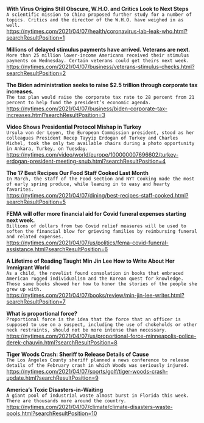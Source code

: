 **With Virus Origins Still Obscure, W.H.O. and Critics Look to Next Steps**\
`A scientific mission to China proposed further study for a number of topics. Critics and the director of the W.H.O. have weighed in as well.`\
https://nytimes.com/2021/04/07/health/coronavirus-lab-leak-who.html?searchResultPosition=1

**Millions of delayed stimulus payments have arrived. Veterans are next.**\
`More than 25 million lower-income Americans received their stimulus payments on Wednesday. Certain veterans could get theirs next week.`\
https://nytimes.com/2021/04/07/business/veterans-stimulus-checks.html?searchResultPosition=2

**The Biden administration seeks to raise $2.5 trillion through corporate tax increases.**\
`The tax plan would raise the corporate tax rate to 28 percent from 21 percent to help fund the president’s economic agenda.`\
https://nytimes.com/2021/04/07/business/biden-corporate-tax-increases.html?searchResultPosition=3

**Video Shows Presidential Protocol Mishap in Turkey**\
`Ursula von der Leyen, the European Commission president, stood as her colleagues President Recep Tayyip Erdogan of Turkey and Charles Michel, took the only two available chairs during a photo opportunity in Ankara, Turkey, on Tuesday.`\
https://nytimes.com/video/world/europe/100000007696602/turkey-erdogan-president-meeting-snub.html?searchResultPosition=4

**The 17 Best Recipes Our Food Staff Cooked Last Month**\
`In March, the staff of the Food section and NYT Cooking made the most of early spring produce, while leaning in to easy and hearty favorites.`\
https://nytimes.com/2021/04/07/dining/best-recipes-staff-cooked.html?searchResultPosition=5

**FEMA will offer more financial aid for Covid funeral expenses starting next week.**\
`Billions of dollars from two Covid relief measures will be used to soften the financial blow for grieving families by reimbursing funeral and related expenses.`\
https://nytimes.com/2021/04/07/us/politics/fema-covid-funeral-assistance.html?searchResultPosition=6

**A Lifetime of Reading Taught Min Jin Lee How to Write About Her Immigrant World**\
`As a child, the novelist found consolation in books that embraced American rugged individualism and the Korean quest for knowledge. Those same books showed her how to honor the stories of the people she grew up with.`\
https://nytimes.com/2021/04/07/books/review/min-jin-lee-writer.html?searchResultPosition=7

**What is proportional force?**\
`Proportional force is the idea that the force that an officer is supposed to use on a suspect, including the use of chokeholds or other neck restraints, should not be more intense than necessary.`\
https://nytimes.com/2021/04/07/us/proportional-force-minneapolis-police-derek-chauvin.html?searchResultPosition=8

**Tiger Woods Crash: Sheriff to Release Details of Cause**\
`The Los Angeles County sheriff planned a news conference to release details of the February crash in which Woods was seriously injured.`\
https://nytimes.com/2021/04/07/sports/golf/tiger-woods-crash-update.html?searchResultPosition=9

**America’s Toxic Disasters-in-Waiting**\
`A giant pool of industrial waste almost burst in Florida this week. There are thousands more around the country.`\
https://nytimes.com/2021/04/07/climate/climate-disasters-waste-pools.html?searchResultPosition=10

